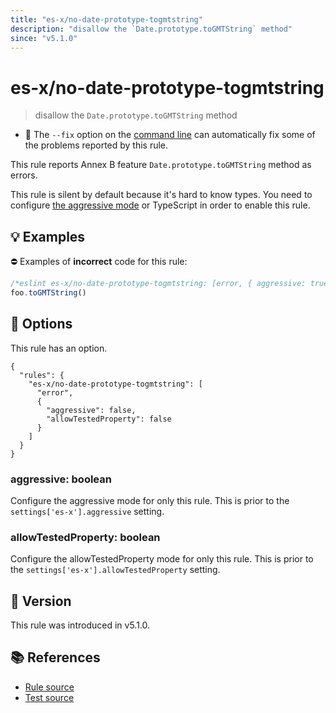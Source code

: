 ```yaml
---
title: "es-x/no-date-prototype-togmtstring"
description: "disallow the `Date.prototype.toGMTString` method"
since: "v5.1.0"
---
```


# es-x/no-date-prototype-togmtstring
> disallow the `Date.prototype.toGMTString` method

- 🔧 The `--fix` option on the [command line](https://eslint.org/docs/user-guide/command-line-interface#fixing-problems) can automatically fix some of the problems reported by this rule.

This rule reports Annex B feature `Date.prototype.toGMTString` method as errors.

This rule is silent by default because it's hard to know types. You need to configure [the aggressive mode](https://github.com/eslint-community/eslint-plugin-es-x/tree/master/docs/#the-aggressive-mode) or TypeScript in order to enable this rule.

## 💡 Examples

⛔ Examples of **incorrect** code for this rule:

<eslint-playground fix type="bad">

```js
/*eslint es-x/no-date-prototype-togmtstring: [error, { aggressive: true }] */
foo.toGMTString()
```

</eslint-playground>

## 🔧 Options

This rule has an option.

```jsonc
{
  "rules": {
    "es-x/no-date-prototype-togmtstring": [
      "error",
      {
        "aggressive": false,
        "allowTestedProperty": false
      }
    ]
  }
}
```

### aggressive: boolean

Configure the aggressive mode for only this rule.
This is prior to the `settings['es-x'].aggressive` setting.

### allowTestedProperty: boolean

Configure the allowTestedProperty mode for only this rule.
This is prior to the `settings['es-x'].allowTestedProperty` setting.

## 🚀 Version

This rule was introduced in v5.1.0.

## 📚 References

- [Rule source](https://github.com/eslint-community/eslint-plugin-es-x/blob/master/lib/rules/no-date-prototype-togmtstring.js)
- [Test source](https://github.com/eslint-community/eslint-plugin-es-x/blob/master/tests/lib/rules/no-date-prototype-togmtstring.js)
